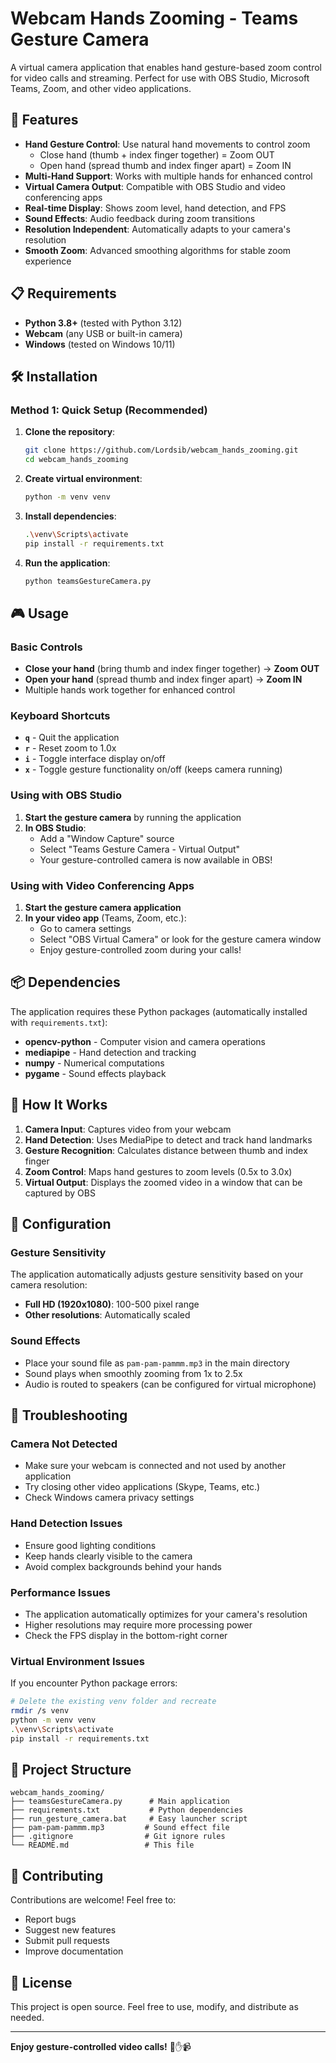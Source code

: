 # Webcam Hands Zooming - Teams Gesture Camera

A virtual camera application that enables hand gesture-based zoom control for video calls and streaming. Perfect for use with OBS Studio, Microsoft Teams, Zoom, and other video applications.

## 🚀 Features

- **Hand Gesture Control**: Use natural hand movements to control zoom
  - Close hand (thumb + index finger together) = Zoom OUT
  - Open hand (spread thumb and index finger apart) = Zoom IN
- **Multi-Hand Support**: Works with multiple hands for enhanced control
- **Virtual Camera Output**: Compatible with OBS Studio and video conferencing apps
- **Real-time Display**: Shows zoom level, hand detection, and FPS
- **Sound Effects**: Audio feedback during zoom transitions
- **Resolution Independent**: Automatically adapts to your camera's resolution
- **Smooth Zoom**: Advanced smoothing algorithms for stable zoom experience

## 📋 Requirements

- **Python 3.8+** (tested with Python 3.12)
- **Webcam** (any USB or built-in camera)
- **Windows** (tested on Windows 10/11)

## 🛠️ Installation

### Method 1: Quick Setup (Recommended)

1. **Clone the repository**:
   ```bash
   git clone https://github.com/Lordsib/webcam_hands_zooming.git
   cd webcam_hands_zooming
   ```

2. **Create virtual environment**:
   ```bash
   python -m venv venv
   ```

3. **Install dependencies**:
   ```bash
   .\venv\Scripts\activate
   pip install -r requirements.txt
   ```

4. **Run the application**:
   ```bash
   python teamsGestureCamera.py
   ```

## 🎮 Usage

### Basic Controls

- **Close your hand** (bring thumb and index finger together) → **Zoom OUT**
- **Open your hand** (spread thumb and index finger apart) → **Zoom IN**
- Multiple hands work together for enhanced control

### Keyboard Shortcuts

- **`q`** - Quit the application
- **`r`** - Reset zoom to 1.0x
- **`i`** - Toggle interface display on/off
- **`x`** - Toggle gesture functionality on/off (keeps camera running)

### Using with OBS Studio

1. **Start the gesture camera** by running the application
2. **In OBS Studio**:
   - Add a "Window Capture" source
   - Select "Teams Gesture Camera - Virtual Output"
   - Your gesture-controlled camera is now available in OBS!

### Using with Video Conferencing Apps

1. **Start the gesture camera application**
2. **In your video app** (Teams, Zoom, etc.):
   - Go to camera settings
   - Select "OBS Virtual Camera" or look for the gesture camera window
   - Enjoy gesture-controlled zoom during your calls!

## 📦 Dependencies

The application requires these Python packages (automatically installed with `requirements.txt`):

- **opencv-python** - Computer vision and camera operations
- **mediapipe** - Hand detection and tracking
- **numpy** - Numerical computations
- **pygame** - Sound effects playback

## 🎯 How It Works

1. **Camera Input**: Captures video from your webcam
2. **Hand Detection**: Uses MediaPipe to detect and track hand landmarks
3. **Gesture Recognition**: Calculates distance between thumb and index finger
4. **Zoom Control**: Maps hand gestures to zoom levels (0.5x to 3.0x)
5. **Virtual Output**: Displays the zoomed video in a window that can be captured by OBS

## 🔧 Configuration

### Gesture Sensitivity

The application automatically adjusts gesture sensitivity based on your camera resolution:
- **Full HD (1920x1080)**: 100-500 pixel range
- **Other resolutions**: Automatically scaled

### Sound Effects

- Place your sound file as `pam-pam-pammm.mp3` in the main directory
- Sound plays when smoothly zooming from 1x to 2.5x
- Audio is routed to speakers (can be configured for virtual microphone)

## 🐛 Troubleshooting

### Camera Not Detected
- Make sure your webcam is connected and not used by another application
- Try closing other video applications (Skype, Teams, etc.)
- Check Windows camera privacy settings

### Hand Detection Issues
- Ensure good lighting conditions
- Keep hands clearly visible to the camera
- Avoid complex backgrounds behind your hands

### Performance Issues
- The application automatically optimizes for your camera's resolution
- Higher resolutions may require more processing power
- Check the FPS display in the bottom-right corner

### Virtual Environment Issues
If you encounter Python package errors:
```bash
# Delete the existing venv folder and recreate
rmdir /s venv
python -m venv venv
.\venv\Scripts\activate
pip install -r requirements.txt
```

## 📁 Project Structure

```
webcam_hands_zooming/
├── teamsGestureCamera.py      # Main application
├── requirements.txt           # Python dependencies
├── run_gesture_camera.bat     # Easy launcher script
├── pam-pam-pammm.mp3         # Sound effect file
├── .gitignore                # Git ignore rules
└── README.md                 # This file
```

## 🤝 Contributing

Contributions are welcome! Feel free to:
- Report bugs
- Suggest new features
- Submit pull requests
- Improve documentation

## 📝 License

This project is open source. Feel free to use, modify, and distribute as needed.

---

**Enjoy gesture-controlled video calls!** 🎥✋📹
